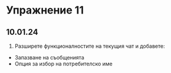 # Упражнение 11
## 10.01.24

1. Разширете функционалностите на текущия чат и добавете:
  - Запазване на съобщенията
  - Опция за избор на потребителско име

